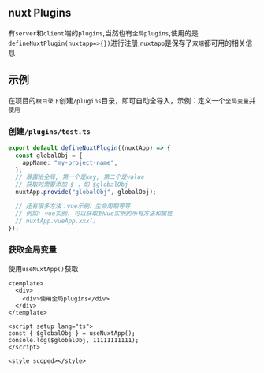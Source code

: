 ## nuxt Plugins

有`server`和`client`端的`plugins`,当然也有`全局plugins`,使用的是`defineNuxtPlugin(nuxtapp=>{})`进行注册,`nuxtapp`是保存了`双端`都可用的相关信息<br />

## 示例

在项目的`根目录下`创建`/plugins`目录，即可自动全导入，示例：定义一个`全局变量`并`使用`

### 创建`/plugins/test.ts`

```ts
export default defineNuxtPlugin((nuxtApp) => {
  const globalObj = {
    appName: "my-project-name",
  };
  // 暴露给全局, 第一个是key, 第二个是value
  // 获取时需要添加 $ ，如 $globalObj
  nuxtApp.provide("globalObj", globalObj);

  // 还有很多方法：vue示例、生命周期等等
  // 例如: vue实例. 可以获取到vue实例的所有方法和属性
  // nuxtApp.vueApp.xxx()
});
```

### 获取全局变量

使用`useNuxtApp()`获取

```vue
<template>
  <div>
    <div>使用全局plugins</div>
  </div>
</template>

<script setup lang="ts">
const { $globalObj } = useNuxtApp();
console.log($globalObj, 11111111111);
</script>

<style scoped></style>
```
